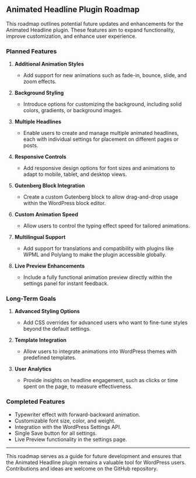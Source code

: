 ## Animated Headline Plugin Roadmap

This roadmap outlines potential future updates and enhancements for the Animated Headline plugin. These features aim to expand functionality, improve customization, and enhance user experience.

### Planned Features

1. **Additional Animation Styles**
   - Add support for new animations such as fade-in, bounce, slide, and zoom effects.

2. **Background Styling**
   - Introduce options for customizing the background, including solid colors, gradients, or background images.

3. **Multiple Headlines**
   - Enable users to create and manage multiple animated headlines, each with individual settings for placement on different pages or posts.

4. **Responsive Controls**
   - Add responsive design options for font sizes and animations to adapt to mobile, tablet, and desktop views.

5. **Gutenberg Block Integration**
   - Create a custom Gutenberg block to allow drag-and-drop usage within the WordPress block editor.

6. **Custom Animation Speed**
   - Allow users to control the typing effect speed for tailored animations.

7. **Multilingual Support**
   - Add support for translations and compatibility with plugins like WPML and Polylang to make the plugin accessible globally.

8. **Live Preview Enhancements**
   - Include a fully functional animation preview directly within the settings panel for instant feedback.

### Long-Term Goals

1. **Advanced Styling Options**
   - Add CSS overrides for advanced users who want to fine-tune styles beyond the default settings.

2. **Template Integration**
   - Allow users to integrate animations into WordPress themes with predefined templates.

3. **User Analytics**
   - Provide insights on headline engagement, such as clicks or time spent on the page, to measure effectiveness.

### Completed Features

- Typewriter effect with forward-backward animation.
- Customizable font size, color, and weight.
- Integration with the WordPress Settings API.
- Single Save button for all settings.
- Live Preview functionality in the settings page.

---

This roadmap serves as a guide for future development and ensures that the Animated Headline plugin remains a valuable tool for WordPress users. Contributions and ideas are welcome on the GitHub repository.

